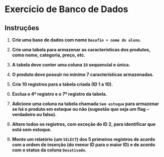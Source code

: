 # Exercício de Banco de Dados

## Instruções

1. **Crie uma base de dados com nome `Desafio + nome do aluno`.**

2. **Crie uma tabela para armazenar as características dos produtos, como nome, categoria, preço, etc.**

3. **A tabela deve conter uma coluna `ID` sequencial e única.**

4. **O produto deve possuir no mínimo 7 características armazenadas.**

5. **Crie 10 registros para a tabela criada (ID 1 a 10).**

6. **Exclua o 4º registro e o 7º registro da tabela.**

7. **Adicione uma coluna na tabela chamada `Sem estoque` para armazenar se há o produto em estoque ou não (sugestão que seja um flag – verdadeiro ou falso).**

8. **Altere todos os registros, com exceção do ID 2, para identificar que está sem estoque.**

9. **Monte um relatório (um `SELECT`) dos 5 primeiros registros de acordo com a ordem de inserção (do menor ID para o maior ID) e de acordo com o status da coluna `Desativado`.**
